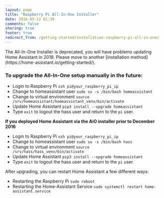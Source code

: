 ```yaml
---
layout: page
title: "Raspberry Pi All-In-One Installer"
date: 2016-05-12 01:39
comments: false
sharing: true
footer: true
redirect_from: /getting-started/installation-raspberry-pi-all-in-one/
---
```


<p class='note warning'>
  The All-In-One Installer is deprecated, you will have problems updating Home Assistant in 2018. Please move to another [installation method](https://home-assistant.io/getting-started/). 
</p>

### To upgrade the All-In-One setup manually in the future:
 
 *  Login to Raspberry Pi `ssh pi@your_raspberry_pi_ip`
 *  Change to homeassistant user `sudo su -s /bin/bash homeassistant`
 *  Change to virtual environment `source /srv/homeassistant/homeassistant_venv/bin/activate`
 *  Update Home Assistant `pip3 install --upgrade homeassistant`
 *  Type `exit` to logout the hass user and return to the `pi` user.
 
 **If you deployed Home Assistant via the AiO installer prior to December 2016**
 *  Login to Raspberry Pi `ssh pi@your_raspberry_pi_ip`
 *  Change to homeassistant user `sudo su -s /bin/bash hass`
 *  Change to virtual environment `source /srv/hass/hass_venv/bin/activate`
 *  Update Home Assistant `pip3 install --upgrade homeassistant`
 *  Type `exit` to logout the hass user and return to the `pi` user.
   
 After upgrading, you can restart Home Assistant a few different ways:
 
 * Restarting the Raspberry Pi `sudo reboot`
 * Restarting the Home-Assistant Service `sudo systemctl restart home-assistant.service`
